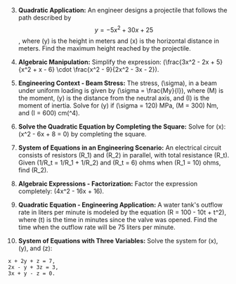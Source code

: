 
3. **Quadratic Application:**
An engineer designs a projectile that follows the path described by $$y = -5x^2 + 30x + 25$$, where \(y\) is the height in meters and \(x\) is the horizontal distance in meters. Find the maximum height reached by the projectile.

4. **Algebraic Manipulation:**
Simplify the expression: \(\frac{3x^2 - 2x + 5}{x^2 + x - 6} \cdot \frac{x^2 - 9}{2x^2 - 3x - 2}\).

5. **Engineering Context - Beam Stress:**
The stress, \(\sigma\), in a beam under uniform loading is given by \(\sigma = \frac{My}{I}\), where \(M\) is the moment, \(y\) is the distance from the neutral axis, and \(I\) is the moment of inertia. Solve for \(y\) if \(\sigma = 120\) MPa, \(M = 300\) Nm, and \(I = 600\) cm\(^4\).

6. **Solve the Quadratic Equation by Completing the Square:**
Solve for \(x\): \(x^2 - 6x + 8 = 0\) by completing the square.

7. **System of Equations in an Engineering Scenario:**
An electrical circuit consists of resistors \(R_1\) and \(R_2\) in parallel, with total resistance \(R_t\). Given \(1/R_t = 1/R_1 + 1/R_2\) and \(R_t = 6\) ohms when \(R_1 = 10\) ohms, find \(R_2\).

8. **Algebraic Expressions - Factorization:**
Factor the expression completely: \(4x^2 - 16x + 16\).

9. **Quadratic Equation - Engineering Application:**
A water tank's outflow rate in liters per minute is modeled by the equation \(R = 100 - 10t + t^2\), where \(t\) is the time in minutes since the valve was opened. Find the time when the outflow rate will be 75 liters per minute.

10. **System of Equations with Three Variables:**
 Solve the system for \(x\), \(y\), and \(z\):
 ```
 x + 2y + z = 7,
 2x - y + 3z = 3,
 3x + y - z = 0.
 ```
